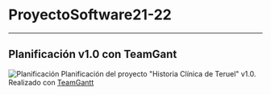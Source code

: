 # ProyectoSoftware21-22
---
Planificación v1.0 con TeamGant
---
![Planificación](https://github.com/800710/ProyectoSoftware21-22/blob/main/image.png)
Planificación del proyecto "Historia Clínica de Teruel" v1.0. Realizado con [TeamGantt](https://prod.teamgantt.com)
